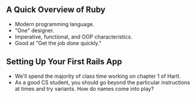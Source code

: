 A Quick Overview of Ruby
------------------------

* Modern programming language.
* "One" designer.
* Imperative, functional, and OOP characteristics.
* Good at "Get the job done quickly."

Setting Up Your First Rails App
-------------------------------

* We'll spend the majority of class time working on chapter 1 of Hartl.
* As a good CS student, you should go beyond the particular instructions
  at times and try variants.  How do names come into play?
